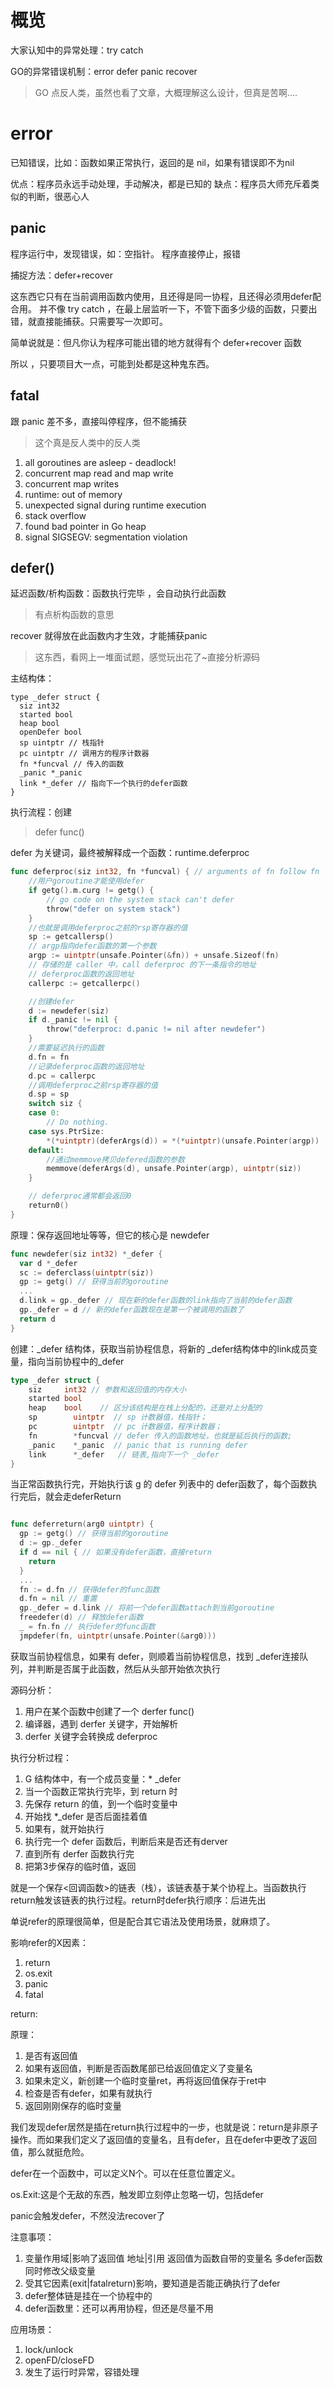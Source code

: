 # 概览

大家认知中的异常处理：try catch 

GO的异常错误机制：error defer panic recover 

>GO 点反人类，虽然也看了文章，大概理解这么设计，但真是苦啊....

# error


已知错误，比如：函数如果正常执行，返回的是 nil，如果有错误即不为nil

优点：程序员永远手动处理，手动解决，都是已知的
缺点：程序员大师充斥着类似的判断，很恶心人

## panic


程序运行中，发现错误，如：空指针。
程序直接停止，报错

捕捉方法：defer\+recover

这东西它只有在当前调用函数内使用，且还得是同一协程，且还得必须用defer配合用。
并不像 try catch ，在最上层监听一下，不管下面多少级的函数，只要出错，就直接能捕获。只需要写一次即可。

简单说就是：但凡你认为程序可能出错的地方就得有个 defer+recover 函数


所以 ，只要项目大一点，可能到处都是这种鬼东西。

## fatal

跟 panic 差不多，直接叫停程序，但不能捕获
>这个真是反人类中的反人类

1. all goroutines are asleep \- deadlock\!
2. concurrent map read and map write
3. concurrent map writes
4. runtime: out of memory
5. unexpected signal during runtime execution
6. stack overflow
7. found bad pointer in Go heap
8. signal SIGSEGV: segmentation violation

## defer\(\)

延迟函数/析构函数：函数执行完毕 ，会自动执行此函数
>有点析构函数的意思


recover 就得放在此函数内才生效，才能捕获panic

>这东西，看网上一堆面试题，感觉玩出花了~直接分析源码

主结构体：

```
type _defer struct {
  siz int32
  started bool
  heap bool
  openDefer bool
  sp uintptr // 栈指针
  pc uintptr // 调用方的程序计数器
  fn *funcval // 传入的函数
  _panic *_panic
  link *_defer // 指向下一个执行的defer函数
}
```

执行流程：创建

> defer func()

defer 为关键词，最终被解释成一个函数：runtime.deferproc

```go
func deferproc(siz int32, fn *funcval) { // arguments of fn follow fn
    //用户goroutine才能使用defer
    if getg().m.curg != getg() {
        // go code on the system stack can't defer
        throw("defer on system stack")
    }
    //也就是调用deferproc之前的rsp寄存器的值
    sp := getcallersp()
    // argp指向defer函数的第一个参数
    argp := uintptr(unsafe.Pointer(&fn)) + unsafe.Sizeof(fn)
    // 存储的是 caller 中，call deferproc 的下一条指令的地址
    // deferproc函数的返回地址
    callerpc := getcallerpc()

    //创建defer
    d := newdefer(siz)
    if d._panic != nil {
        throw("deferproc: d.panic != nil after newdefer")
    }
    //需要延迟执行的函数
    d.fn = fn
    //记录deferproc函数的返回地址
    d.pc = callerpc
    //调用deferproc之前rsp寄存器的值
    d.sp = sp
    switch siz {
    case 0:
        // Do nothing.
    case sys.PtrSize:
        *(*uintptr)(deferArgs(d)) = *(*uintptr)(unsafe.Pointer(argp))
    default:
        //通过memmove拷贝defered函数的参数
        memmove(deferArgs(d), unsafe.Pointer(argp), uintptr(siz))
    }

    // deferproc通常都会返回0
    return0()
}
```

原理：保存返回地址等等，但它的核心是 newdefer


```go
func newdefer(siz int32) *_defer {
  var d *_defer
  sc := deferclass(uintptr(siz))
  gp := getg() // 获得当前的goroutine
  ...
  d.link = gp._defer // 现在新的defer函数的link指向了当前的defer函数
  gp._defer = d // 新的defer函数现在是第一个被调用的函数了
  return d
}
```

创建：\_defer 结构体，获取当前协程信息，将新的 \_defer结构体中的link成员变量，指向当前协程中的\_defer

```go
type _defer struct {
	siz     int32 // 参数和返回值的内存大小
	started bool
	heap    bool    // 区分该结构是在栈上分配的，还是对上分配的
	sp        uintptr  // sp 计数器值，栈指针；
	pc        uintptr  // pc 计数器值，程序计数器；
	fn        *funcval // defer 传入的函数地址，也就是延后执行的函数;
	_panic    *_panic  // panic that is running defer
	link      *_defer   // 链表,指向下一个 _defer
}
```

当正常函数执行完，开始执行该 g 的 defer 列表中的 defer函数了，每个函数执行完后，就会走deferReturn

```go

func deferreturn(arg0 uintptr) {
  gp := getg() // 获得当前的goroutine
  d := gp._defer
  if d == nil { // 如果没有defer函数，直接return
    return
  }
  ...
  fn := d.fn // 获得defer的func函数
  d.fn = nil // 重置
  gp._defer = d.link // 将前一个defer函数attach到当前goroutine
  freedefer(d) // 释放defer函数
  _ = fn.fn // 执行defer的func函数
  jmpdefer(fn, uintptr(unsafe.Pointer(&arg0)))
```

获取当前协程信息，如果有 defer，则顺着当前协程信息，找到 \_defer连接队列，并判断是否属于此函数，然后从头部开始依次执行

源码分析：
1. 用户在某个函数中创建了一个 derfer func()
2. 编译器，遇到  derfer 关键字，开始解析
3. derfer 关键字会转换成  deferproc

执行分析过程：

1. G 结构体中，有一个成员变量：* \_defer
2. 当一个函数正常执行完毕，到 return 时
3. 先保存 return 的值，到一个临时变量中
4. 开始找 *\_defer  是否后面挂着值
5. 如果有，就开始执行
6. 执行完一个 defer 函数后，判断后来是否还有derver
7. 直到所有 derfer 函数执行完
8. 把第3步保存的临时值，返回



就是一个保存\<回调函数\>的链表（栈），该链表基于某个协程上。当函数执行return触发该链表的执行过程。return时defer执行顺序：后进先出

单说refer的原理很简单，但是配合其它语法及使用场景，就麻烦了。

影响refer的X因素：

1. return
2. os.exit
3. panic
4. fatal

return:

原理：

1. 是否有返回值
2. 如果有返回值，判断是否函数尾部已给返回值定义了变量名
3. 如果未定义，新创建一个临时变量ret，再将返回值保存于ret中
4. 检查是否有defer，如果有就执行
5. 返回刚刚保存的临时变量

我们发现defer居然是插在return执行过程中的一步，也就是说：return是非原子操作。而如果我们定义了返回值的变量名，且有defer，且在defer中更改了返回值，那么就挺危险。

defer在一个函数中，可以定义N个。可以在任意位置定义。

os.Exit:这是个无敌的东西，触发即立刻停止忽略一切，包括defer

panic会触发defer，不然没法recover了

注意事项：

1. 变量作用域|影响了返回值
    地址|引用
    返回值为函数自带的变量名
    多defer函数同时修改父级变量
2. 受其它因素\(exit|fatalreturn\)影响，要知道是否能正确执行了defer
3. defer整体链是挂在一个协程中的
4. defer函数里：还可以再用协程，但还是尽量不用

应用场景：

1. lock/unlock
2. openFD/closeFD
3. 发生了运行时异常，容错处理
